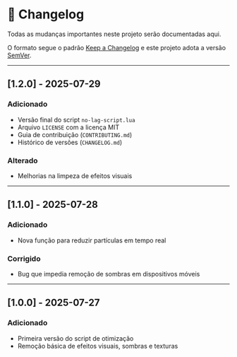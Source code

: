 # 📜 Changelog

Todas as mudanças importantes neste projeto serão documentadas aqui.

O formato segue o padrão [Keep a Changelog](https://keepachangelog.com/pt-BR/1.0.0/) e este projeto adota a versão [SemVer](https://semver.org/lang/pt-BR/).

---

## [1.2.0] - 2025-07-29
### Adicionado
- Versão final do script `no-lag-script.lua`
- Arquivo `LICENSE` com a licença MIT
- Guia de contribuição (`CONTRIBUTING.md`)
- Histórico de versões (`CHANGELOG.md`)

### Alterado
- Melhorias na limpeza de efeitos visuais

---

## [1.1.0] - 2025-07-28
### Adicionado
- Nova função para reduzir partículas em tempo real

### Corrigido
- Bug que impedia remoção de sombras em dispositivos móveis

---

## [1.0.0] - 2025-07-27
### Adicionado
- Primeira versão do script de otimização
- Remoção básica de efeitos visuais, sombras e texturas